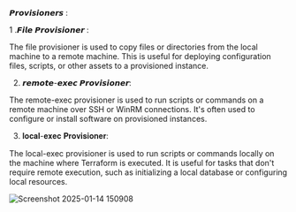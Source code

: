 𝙋𝙧𝙤𝙫𝙞𝙨𝙞𝙤𝙣𝙚𝙧𝙨 :

1 .𝙁𝙞𝙡𝙚 𝙋𝙧𝙤𝙫𝙞𝙨𝙞𝙤𝙣𝙚𝙧 :

The file provisioner is used to copy files or directories from the local machine to a remote machine. This is useful for deploying configuration files, scripts, or other assets to a provisioned instance.

2. 𝙧𝙚𝙢𝙤𝙩𝙚-𝙚𝙭𝙚𝙘 𝙋𝙧𝙤𝙫𝙞𝙨𝙞𝙤𝙣𝙚𝙧:

The remote-exec provisioner is used to run scripts or commands on a remote machine over SSH or WinRM connections. It's often used to configure or install software on provisioned instances.

3. 𝐥𝐨𝐜𝐚𝐥-𝐞𝐱𝐞𝐜 𝐏𝐫𝐨𝐯𝐢𝐬𝐢𝐨𝐧𝐞𝐫:

The local-exec provisioner is used to run scripts or commands locally on the machine where Terraform is executed. It is useful for tasks that don't require remote execution, such as initializing a local database or configuring local resources.


![Screenshot 2025-01-14 150908](https://github.com/user-attachments/assets/b1d7dd0e-c57f-4347-84a2-9da2ed7afa8e)
